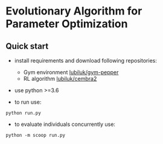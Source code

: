 # Evolutionary Algorithm for Parameter Optimization

## Quick start

- install requirements and download following repositories:
  - Gym environment [lubiluk/gym-pepper](https://github.com/lubiluk/gym-pepper)
  - RL algorithm [lubiluk/cembra2](https://github.com/lubiluk/cembra2)

- use python >=3.6
- to run use:
```
python run.py
```
- to evaluate individuals concurrently use:
```
python -m scoop run.py
```
